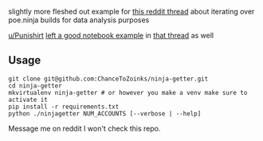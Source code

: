 slightly more fleshed out example for [this reddit thread](https://www.reddit.com/r/pathofexiledev/comments/u60oxv/iterating_over_poeninja_builds_to_gather_uniques/i6qyd23/) about iterating over poe.ninja builds for data analysis purposes

[u/Punishirt](https://www.reddit.com/user/Punishirt) [left a good notebook example](https://nbviewer.org/gist/VictorGerritsen/315c6d2ba957089e3d67e3efc39a0a5c) in [that thread](https://www.reddit.com/r/pathofexiledev/comments/u60oxv/iterating_over_poeninja_builds_to_gather_uniques/i5wta6k/) as well

## Usage
```
git clone git@github.com:ChanceToZoinks/ninja-getter.git
cd ninja-getter
mkvirtualenv ninja-getter # or however you make a venv make sure to activate it
pip install -r requirements.txt
python ./ninjagetter NUM_ACCOUNTS [--verbose | --help]
```

Message me on reddit I won't check this repo.
